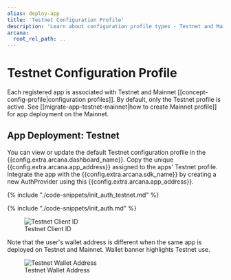 ```yaml
---
alias: deploy-app
title: 'Testnet Configuration Profile'
description: 'Learn about configuration profile types - Testnet and Mainnet and usage.'
arcana:
  root_rel_path: ..
---
```


# Testnet Configuration Profile

Each registered app is associated with Testnet and Mainnet [[concept-config-profile|configuration profiles]]. By default, only the Testnet profile is active. See [[migrate-app-testnet-mainnet|how to create Mainnet profile]] for app deployment on the Mainnet.

## App Deployment: Testnet

You can view or update the default Testnet configuration profile in the {{config.extra.arcana.dashboard_name}}. Copy the unique {{config.extra.arcana.app_address}} assigned to the apps' Testnet profile. Integrate the app with the {{config.extra.arcana.sdk_name}} by creating a new AuthProvider using this  {{config.extra.arcana.app_address}}.

{% include "./code-snippets/init_auth_testnet.md" %}

{% include "./code-snippets/init_auth.md" %}

<figure markdown="span">
  <img alt="Testnet Client ID" src="{{config.extra.arcana.img_dir}}/an_deploy_testnet_dashboard.{{config.extra.arcana.img_png}}" class="an-screenshots"/>
  <figcaption>Testnet Client ID</figcaption>
</figure>

Note that the user's wallet address is different when the same app is deployed on Testnet and Mainnet. Wallet banner highlights Testnet use.

<figure markdown="span">
  <img alt="Testnet Wallet Address" src="{{config.extra.arcana.img_dir}}/an_deploy_testnet_wallet.{{config.extra.arcana.img_png}}" class="an-screenshots-noeffects width_35pc"/> 
  <figcaption>Testnet Wallet Address</figcaption>
</figure>
